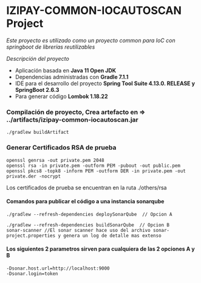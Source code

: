 # IZIPAY-COMMON-IOCAUTOSCAN Project

_Este proyecto es utilizado como un proyecto common para IoC con springboot de librerías reutilizables_

_Descripción del proyecto_

- Aplicación basada en **Java 11 Open JDK**
- Dependencias administradas con **Gradle 7.1.1**
- IDE para el desarrollo del proyecto **Spring Tool Suite 4.13.0. RELEASE y SpringBoot 2.6.3**
- Para generar código **Lombok 1.18.22**

### Compilación de proyecto, Crea artefacto en => ../artifacts/izipay-common-iocautoscan.jar

```
./gradlew buildArtifact
```

### Generar Certificados RSA de prueba

```
openssl genrsa -out private.pem 2048
openssl rsa -in private.pem -outform PEM -pubout -out public.pem
openssl pkcs8 -topk8 -inform PEM -outform DER -in private.pem -out private.der -nocrypt
```

Los certificados de prueba se encuentran en la ruta ./others/rsa

#### Comandos para publicar el código a una instancia sonarqube 

```
./gradlew --refresh-dependencies deploySonarQube  // Opcion A

./gradlew --refresh-dependencies buildSonarQube  // Opcion B
sonar-scanner //El sonar scanner hace uso del archivo sonar-project.properties y genera un log de detalle mas extenso
```

#### Los siguientes 2 parametros sirven para cualquiera de las 2 opciones A y B
```
-Dsonar.host.url=http://localhost:9000 
-Dsonar.login=token
```